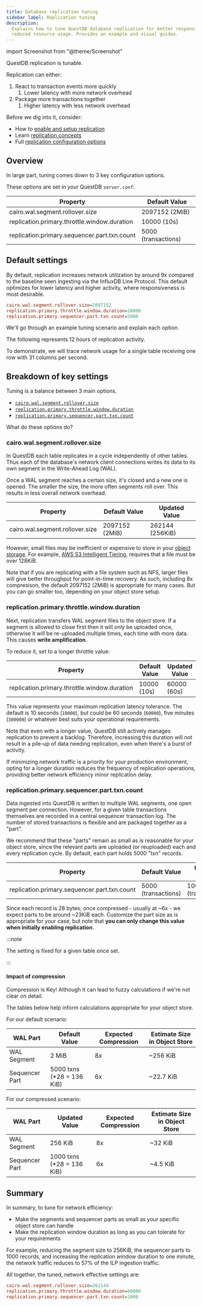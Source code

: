 ```yaml
---
title: Database replication tuning
sidebar_label: Replication tuning
description:
  Explains how to tune QuestDB database replication for better responsiveness or
  reduced resource usage. Provides an example and visual guides.
---
```


import Screenshot from "@theme/Screenshot"

QuestDB replication is tunable.

Replication can either:

1. React to transaction events more quickly
   1. Lower latency with more network overhead
2. Package more transactions together
   1. Higher latency with less network overhead

Before we dig into it, consider:

- How to [enable and setup replication](/docs/operations/replication/)
- Learn [replication concepts](/docs/concept/replication/)
- Full
  [replication configuration options](/docs/configuration/#database-replication)

## Overview

In large part, tuning comes down to 3 key configuration options.

These options are set in your QuestDB `server.conf`:

| Property                                     | Default Value       |
| -------------------------------------------- | ------------------- |
| cairo.wal.segment.rollover.size              | 2097152 (2MiB)      |
| replication.primary.throttle.window.duration | 10000 (10s)         |
| replication.primary.sequencer.part.txn.count | 5000 (transactions) |

## Default settings

By default, replication increases network utilization by around 9x compared to
the baseline seen ingesting via the InfluxDB Line Protocol. This default
optimizes for lower latency and higher activity, where responsiveness is most
desirable.

```ini
cairo.wal.segment.rollover.size=2097152
replication.primary.throttle.window.duration=10000
replication.primary.sequencer.part.txn.count=5000
```

<Screenshot
  alt="Network traffic with default settings"
  title="Network traffic with default settings"
  height={360}
  src="/img/guides/replication-tuning/one_row_sec_defaults.webp"
  width={1072}
/>

We'll go through an example tuning scenario and explain each option.

The following represents 12 hours of replication activity.

To demonstrate, we will trace network usage for a single table receiving one row
with 31 columns per second.

## Breakdown of key settings

Tuning is a balance between 3 main options.

- [`cairo.wal.segment.rollover.size`](/docs/guides/replication-tuning/#cairowalsegmentrolloversize)
- [`replication.primary.throttle.window.duration`](/docs/guides/replication-tuning#replicationprimarythrottlewindowduration)
- [`replication.primary.sequencer.part.txn.count`](/docs/guides/replication-tuning#replicationprimarysequencerparttxncount)

What do these options do?

### cairo.wal.segment.rollover.size

In QuestDB each table replicates in a cycle independently of other tables. Thus
each of the database's network client connections writes its data to its own
segment in the Write-Ahead Log (WAL).

Once a WAL segment reaches a certain size, it's closed and a new one is opened.
The smaller the size, the more often segments roll over. This results in
less overall network overhead.

| Property                        | Default Value  | Updated Value   |
| ------------------------------- | -------------- | --------------- |
| cairo.wal.segment.rollover.size | 2097152 (2MiB) | 262144 (256KiB) |

However, small files may be inefficient or expensive to store in your
[object storage](/docs/operations/replication/#setup-object-storage). For
example,
[AWS S3 Intelligent Tiering](https://docs.aws.amazon.com/AmazonS3/latest/userguide/intelligent-tiering-overview.html),
requires that a file must be over 128KiB.

Note that if you are replicating with a file system such as NFS, larger files
will give better throughput for point-in-time recovery. As such, including 8x
compresison, the default 2097152 (2MiB) is appropriate for many cases. But you
can go smaller too, depending on your object store setup.

### replication.primary.throttle.window.duration

Next, replication transfers WAL segment files to the object store. If a segment
is allowed to close first then it will only be uploaded once, otherwise it will
be re-uploaded multiple times, each time with more data. This causes **write
amplification**.

To reduce it, set to a longer throttle value:

| Property                                     | Default Value | Updated Value |
| -------------------------------------------- | ------------- | ------------- |
| replication.primary.throttle.window.duration | 10000 (10s)   | 60000 (60s)   |

This value represents your maximum replication latency tolerance. The default is
10 seconds (`10000`), but could be 60 seconds (`60000`), five minutes (`300000`)
or whatever best suits your operational requirements.

Note that even with a longer value, QuestDB still actively manages replication
to prevent a backlog. Therefore, increasing this duration will not result in a
pile-up of data needing replication, even when there's a burst of activity.

If minimizing network traffic is a priority for your production environment,
opting for a longer duration reduces the frequency of replication operations,
providing better network efficiency minor replication delay.

### replication.primary.sequencer.part.txn.count

Data ingested into QuestDB is written to multiple WAL segments, one open segment
per connection. However, for a given table transactions themselves are recorded
in a central sequencer transaction log. The number of stored transactions is
flexible and are packaged together as a "part".

We recommend that these "parts" remain as small as is reasonable for your object
store, since the relevant parts are uploaded (or reuploaded) each and every
replication cycle. By default, each part holds 5000 "txn" records.

| Property                                     | Default Value       | Updated Value       |
| -------------------------------------------- | ------------------- | ------------------- |
| replication.primary.sequencer.part.txn.count | 5000 (transactions) | 1000 (transactions) |

Since each record is 28 bytes, once compressed - usually at ~6x - we expect
parts to be around ~23KiB each. Customize the part size as is appropriate for
your case, but note that **you can only change this value when initially
enabling replication**.

:::note

The setting is fixed for a given table once set.

:::

#### Impact of compression

Compression is Key! Although it can lead to fuzzy calculations if we're not
clear on detail.

The tables below help inform calculations appropriate for your object store.

For our default scenario:

| WAL Part       | Default Value              | Expected Compression | Estimate Size in Object Store |
| -------------- | -------------------------- | -------------------- | ----------------------------- |
| WAL Segment    | 2 MiB                      | 8x                   | ~256 KiB                      |
| Sequencer Part | 5000 txns (\*28 = 136 KiB) | 6x                   | ~22.7 KiB                     |

For our compressed scenario:

| WAL Part       | Updated Value              | Expected Compression | Estimate Size in Object Store |
| -------------- | -------------------------- | -------------------- | ----------------------------- |
| WAL Segment    | 256 KiB                    | 8x                   | ~32 KiB                       |
| Sequencer Part | 1000 txns (\*28 = 136 KiB) | 6x                   | ~4.5 KiB                      |

## Summary

In summary, to tune for network efficiency:

- Make the segments and sequencer parts as small as your specific object store
  can handle
- Make the replication window duration as long as you can tolerate for your
  requirements

For example, reducing the segment size to 256KiB, the sequencer parts to 1000
records, and increasing the replication window duration to one minute, the
network traffic reduces to 57% of the ILP ingestion traffic.

All together, the tuned, network effective settings are:

```ini
cairo.wal.segment.rollover.size=262144
replication.primary.throttle.window.duration=60000
replication.primary.sequencer.part.txn.count=1000
```

<Screenshot
  alt="Network traffic with network efficiency settings"
  title="Network traffic with network efficiency settings"
  height={360}
  src="/img/guides/replication-tuning/one_row_sec_small.webp"
  width={1072}
/>
